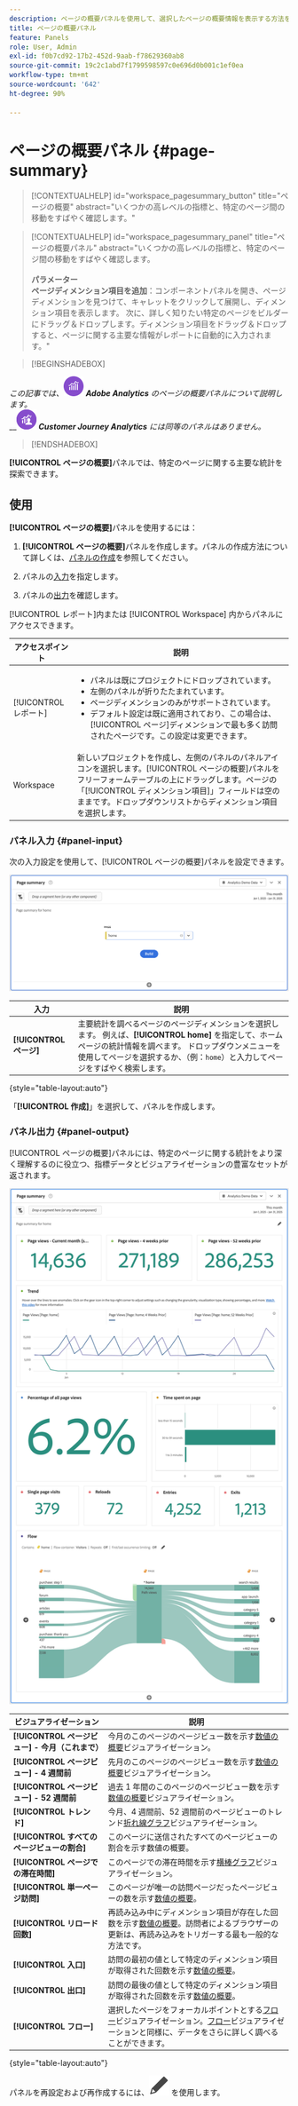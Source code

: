 ```yaml
---
description: ページの概要パネルを使用して、選択したページの概要情報を表示する方法を説明します。
title: ページの概要パネル
feature: Panels
role: User, Admin
exl-id: f0b7cd92-17b2-452d-9aab-f78629360ab8
source-git-commit: 19c2c1abd7f1799598597c0e696d0b001c1ef0ea
workflow-type: tm+mt
source-wordcount: '642'
ht-degree: 90%

---
```


# ページの概要パネル {#page-summary}

<!-- markdownlint-disable MD034 -->

>[!CONTEXTUALHELP]
>id="workspace_pagesummary_button"
>title="ページの概要"
>abstract="いくつかの高レベルの指標と、特定のページ間の移動をすばやく確認します。"

<!-- markdownlint-enable MD034 -->

<!-- markdownlint-disable MD034 -->

>[!CONTEXTUALHELP]
>id="workspace_pagesummary_panel"
>title="ページの概要パネル"
>abstract="いくつかの高レベルの指標と、特定のページ間の移動をすばやく確認します。<br/><br/>**パラメーター&#x200B;**<br/>**ページディメンション項目を追加**：コンポーネントパネルを開き、ページディメンションを見つけて、キャレットをクリックして展開し、ディメンション項目を表示します。  次に、詳しく知りたい特定のページをビルダーにドラッグ＆ドロップします。ディメンション項目をドラッグ＆ドロップすると、ページに関する主要な情報がレポートに自動的に入力されます。"

<!-- markdownlint-enable MD034 -->


>[!BEGINSHADEBOX]

_この記事では、_![AdobeAnalytics](/help/assets/icons/AdobeAnalytics.svg) _**Adobe Analytics** のページの概要パネルについて説明します。_<br/>__![CustomerJourneyAnalytics](/help/assets/icons/CustomerJourneyAnalytics.svg) _**Customer Journey Analytics** には同等のパネルはありません。_

>[!ENDSHADEBOX]

**[!UICONTROL ページの概要]**&#x200B;パネルでは、特定のページに関する主要な統計を探索できます。

## 使用

**[!UICONTROL ページの概要]**&#x200B;パネルを使用するには：

1. **[!UICONTROL ページの概要]**&#x200B;パネルを作成します。パネルの作成方法について詳しくは、[パネルの作成](panels.md#create-a-panel)を参照してください。

1. パネルの[入力](#panel-input)を指定します。

1. パネルの[出力](#panel-output)を確認します。



[!UICONTROL レポート]内または [!UICONTROL Workspace] 内からパネルにアクセスできます。

| アクセスポイント | 説明 |
| --- | --- |
| [!UICONTROL レポート] | <ul><li>パネルは既にプロジェクトにドロップされています。</li><li>左側のパネルが折りたたまれています。</li><li>ページディメンションのみがサポートされています。</li><li>デフォルト設定は既に適用されており、この場合は、[!UICONTROL ページ]ディメンションで最も多く訪問されたページです。この設定は変更できます。</li></ul> |
| Workspace | 新しいプロジェクトを作成し、左側のパネルのパネルアイコンを選択します。[!UICONTROL ページの概要]パネルをフリーフォームテーブルの上にドラッグします。ページの「[!UICONTROL ディメンション項目]」フィールドは空のままです。ドロップダウンリストからディメンション項目を選択します。 |

### パネル入力 {#panel-input}

次の入力設定を使用して、[!UICONTROL ページの概要]パネルを設定できます。

![ページ入力の概要](assets/page-summary-input.png)

| 入力 | 説明 |
| --- | --- |
| **[!UICONTROL ページ]** | 主要統計を調べるページのページディメンションを選択します。 例えば、**[!UICONTROL home]** を指定して、ホームページの統計情報を調べます。 ドロップダウンメニューを使用してページを選択するか、（例：`home`）と入力してページをすばやく検索します。 |

{style="table-layout:auto"}


「**[!UICONTROL 作成]**」を選択して、パネルを作成します。

### パネル出力 {#panel-output}

[!UICONTROL ページの概要]パネルには、特定のページに関する統計をより深く理解するのに役立つ、指標データとビジュアライゼーションの豊富なセットが返されます。

![ページの概要パネル](assets/page-summary-output.png)

| ビジュアライゼーション | 説明 |
| --- | --- |
| **[!UICONTROL ページビュー] - 今月（これまで）** | 今月のこのページのページビュー数を示す[数値の概要](/help/analyze/analysis-workspace/visualizations/summary-number-change.md)ビジュアライゼーション。 |
| **[!UICONTROL ページビュー] - 4 週間前** | 先月のこのページのページビュー数を示す[数値の概要](/help/analyze/analysis-workspace/visualizations/summary-number-change.md)ビジュアライゼーション。 |
| **[!UICONTROL ページビュー] - 52 週間前** | 過去 1 年間のこのページのページビュー数を示す[数値の概要](/help/analyze/analysis-workspace/visualizations/summary-number-change.md)ビジュアライゼーション。 |
| **[!UICONTROL トレンド]** | 今月、4 週間前、52 週間前のページビューのトレンド[折れ線グラフ](/help/analyze/analysis-workspace/visualizations/line.md)ビジュアライゼーション。 |
| **[!UICONTROL すべてのページビューの割合]** | このページに送信されたすべてのページビューの割合を示す数値の概要。 |
| **[!UICONTROL ページでの滞在時間]** | このページでの滞在時間を示す[横棒グラフ](/help/analyze/analysis-workspace/visualizations/horizontal-bar.md)ビジュアライゼーション。 |
| **[!UICONTROL 単一ページ訪問]** | このページが唯一の訪問ページだったページビューの数を示す[数値の概要](/help/analyze/analysis-workspace/visualizations/summary-number-change.md)。 |
| **[!UICONTROL リロード回数]** | 再読み込み中にディメンション項目が存在した回数を示す[数値の概要](/help/analyze/analysis-workspace/visualizations/summary-number-change.md)。訪問者によるブラウザーの更新は、再読み込みをトリガーする最も一般的な方法です。 |
| **[!UICONTROL 入口]** | 訪問の最初の値として特定のディメンション項目が取得された回数を示す[数値の概要](/help/analyze/analysis-workspace/visualizations/summary-number-change.md)。 |
| **[!UICONTROL 出口]** | 訪問の最後の値として特定のディメンション項目が取得された回数を示す[数値の概要](/help/analyze/analysis-workspace/visualizations/summary-number-change.md)。 |
| **[!UICONTROL フロー]** | 選択したページをフォーカルポイントとする[フロー](/help/analyze/analysis-workspace/visualizations/c-flow/flow.md)ビジュアライゼーション。[フロー](/help/analyze/analysis-workspace/visualizations/c-flow/create-flow.md)ビジュアライゼーションと同様に、データをさらに詳しく調べることができます。 |

{style="table-layout:auto"}

パネルを再設定および再作成するには、![編集](/help/assets/icons/Edit.svg) を使用します。
